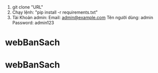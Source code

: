 1. git clone "URL"
2. Chạy lệnh:
   "pip install -r requirements.txt"
3. Tài Khoản admin:
  Email: admin@example.com
  Tên người dùng: admin
  Password: admin123
# webBanSach
# webBanSach
